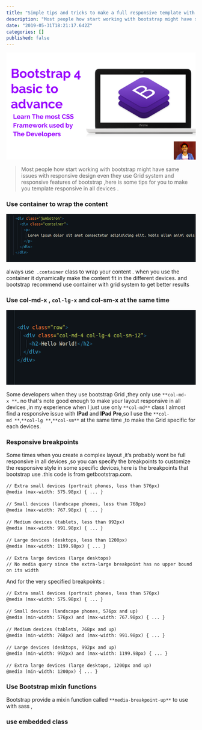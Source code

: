 ```yaml
---
title: "Simple tips and tricks to make a full responsive template with bootstrap 4"
description: "Most people how start working with bootstrap might have same issues with responsive design even they use Grid system and responsive…"
date: "2019-05-31T18:21:17.642Z"
categories: []
published: false
---
```


![](./asset-1.png)

> Most people how start working with bootstrap might have same issues with responsive design even they use Grid system and responsive features of bootstrap ,here is some tips for you to make you template responsive in all devices .

### Use container to wrap the content

![](./asset-2.png)

always use` .container` class to wrap your content . when you use the container it dynamically make the content fit in the different devices. and bootstrap recommend use container with grid system to get better results

### Use col-md-x , `col-lg-x` and col-sm-x at the same time

![](./asset-3.png)

Some developers when they use bootstrap Grid ,they only use `**col-md-x **`**.** no that's note good enough  to make your layout responsive in all devices ,in my experience when I just use only `**col-md**` class I almost find a responsive issue with **IPad** and **IPad** **Pro**,so I use the `**col-md **`,`**col-lg **`,`**col-sm**` at the same time ,to make the Grid specific for each devices.

### Responsive breakpoints

Some times when you create a complex layout ,it’s probably wont be full responsive in all devices ,so you can specify the breakpoints to customize the responsive style in some specific devices,here is the breakpoints that bootstrap use .this code is from getbootstrap.com.

```
// Extra small devices (portrait phones, less than 576px)
@media (max-width: 575.98px) { ... }

// Small devices (landscape phones, less than 768px)
@media (max-width: 767.98px) { ... }

// Medium devices (tablets, less than 992px)
@media (max-width: 991.98px) { ... }

// Large devices (desktops, less than 1200px)
@media (max-width: 1199.98px) { ... }

// Extra large devices (large desktops)
// No media query since the extra-large breakpoint has no upper bound on its width

```

And for the very specified breakpoints :

```
// Extra small devices (portrait phones, less than 576px)
@media (max-width: 575.98px) { ... }

// Small devices (landscape phones, 576px and up)
@media (min-width: 576px) and (max-width: 767.98px) { ... }

// Medium devices (tablets, 768px and up)
@media (min-width: 768px) and (max-width: 991.98px) { ... }

// Large devices (desktops, 992px and up)
@media (min-width: 992px) and (max-width: 1199.98px) { ... }

// Extra large devices (large desktops, 1200px and up)
@media (min-width: 1200px) { ... }
```

  

### Use Bootstrap mixin functions 

Bootstrap provide a mixin function called `**media-breakpoint-up**` to use with sass ,

### use embedded class